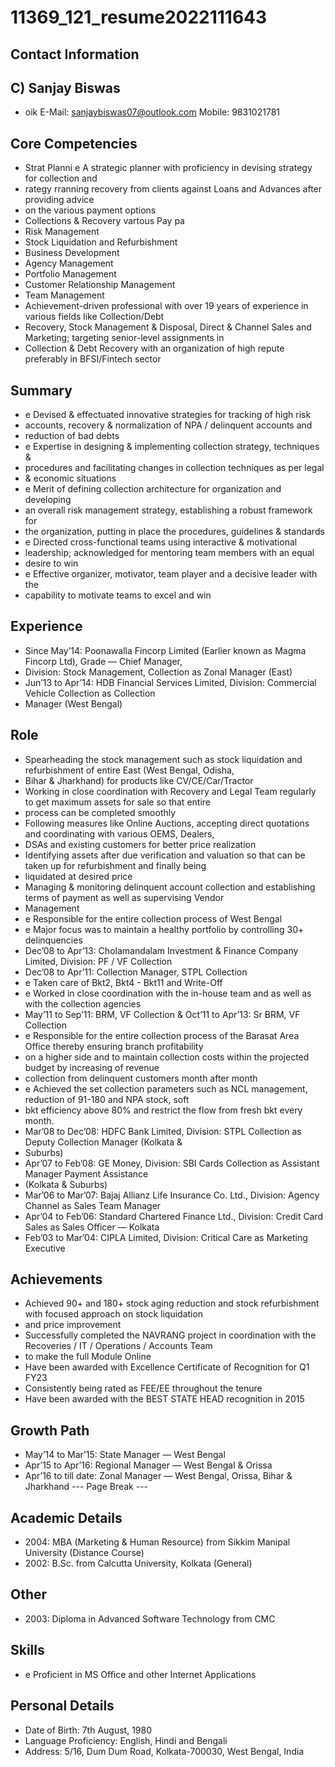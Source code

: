 # 11369_121_resume2022111643

## Contact Information



## C) Sanjay Biswas

* oik E-Mail: sanjaybiswas07@outlook.com Mobile: 9831021781


## Core Competencies

* Strat Planni e A strategic planner with proficiency in devising strategy for collection and
* rategy rranning recovery from clients against Loans and Advances after providing advice
* on the various payment options
* Collections & Recovery vartous Pay pa
* Risk Management
* Stock Liquidation and Refurbishment
* Business Development
* Agency Management
* Portfolio Management
* Customer Relationship Management
* Team Management
* Achievement-driven professional with over 19 years of experience in various fields like Collection/Debt
* Recovery, Stock Management & Disposal, Direct & Channel Sales and Marketing; targeting senior-level assignments in
* Collection & Debt Recovery with an organization of high repute preferably in BFSI/Fintech sector


## Summary

* e Devised & effectuated innovative strategies for tracking of high risk
* accounts, recovery & normalization of NPA / delinquent accounts and
* reduction of bad debts
* e Expertise in designing & implementing collection strategy, techniques &
* procedures and facilitating changes in collection techniques as per legal
* & economic situations
* e Merit of defining collection architecture for organization and developing
* an overall risk management strategy, establishing a robust framework for
* the organization, putting in place the procedures, guidelines & standards
* e Directed cross-functional teams using interactive & motivational
* leadership; acknowledged for mentoring team members with an equal
* desire to win
* e Effective organizer, motivator, team player and a decisive leader with the
* capability to motivate teams to excel and win


## Experience

* Since May’14: Poonawalla Fincorp Limited (Earlier known as Magma Fincorp Ltd), Grade — Chief Manager,
* Division: Stock Management, Collection as Zonal Manager (East)
* Jun’13 to Apr’14: HDB Financial Services Limited, Division: Commercial Vehicle Collection as Collection
* Manager (West Bengal)


## Role

* Spearheading the stock management such as stock liquidation and refurbishment of entire East (West Bengal, Odisha,
* Bihar & Jharkhand) for products like CV/CE/Car/Tractor
* Working in close coordination with Recovery and Legal Team regularly to get maximum assets for sale so that entire
* process can be completed smoothly
* Following measures like Online Auctions, accepting direct quotations and coordinating with various OEMS, Dealers,
* DSAs and existing customers for better price realization
* Identifying assets after due verification and valuation so that can be taken up for refurbishment and finally being
* liquidated at desired price
* Managing & monitoring delinquent account collection and establishing terms of payment as well as supervising Vendor
* Management
* e Responsible for the entire collection process of West Bengal
* e Major focus was to maintain a healthy portfolio by controlling 30+ delinquencies
* Dec’08 to Apr’13: Cholamandalam Investment & Finance Company Limited, Division: PF / VF Collection
* Dec’08 to Apr’11: Collection Manager, STPL Collection
* e Taken care of Bkt2, Bkt4 - Bkt11 and Write-Off
* e Worked in close coordination with the in-house team and as well as with the collection agencies
* May’11 to Sep’11: BRM, VF Collection & Oct’11 to Apr’13: Sr BRM, VF Collection
* e Responsible for the entire collection process of the Barasat Area Office thereby ensuring branch profitability
* on a higher side and to maintain collection costs within the projected budget by increasing of revenue
* collection from delinquent customers month after month
* e Achieved the set collection parameters such as NCL management, reduction of 91-180 and NPA stock, soft
* bkt efficiency above 80% and restrict the flow from fresh bkt every month.
* Mar’08 to Dec’08: HDFC Bank Limited, Division: STPL Collection as Deputy Collection Manager (Kolkata &
* Suburbs)
* Apr’07 to Feb’08: GE Money, Division: SBI Cards Collection as Assistant Manager Payment Assistance
* (Kolkata & Suburbs)
* Mar’06 to Mar’07: Bajaj Allianz Life Insurance Co. Ltd., Division: Agency Channel as Sales Team Manager
* Apr’04 to Feb’06: Standard Chartered Finance Ltd., Division: Credit Card Sales as Sales Officer — Kolkata
* Feb’03 to Mar’04: CIPLA Limited, Division: Critical Care as Marketing Executive


## Achievements

* Achieved 90+ and 180+ stock aging reduction and stock refurbishment with focused approach on stock liquidation
* and price improvement
* Successfully completed the NAVRANG project in coordination with the Recoveries / IT / Operations / Accounts Team
* to make the full Module Online
* Have been awarded with Excellence Certificate of Recognition for Q1 FY23
* Consistently being rated as FEE/EE throughout the tenure
* Have been awarded with the BEST STATE HEAD recognition in 2015


## Growth Path

* May’14 to Mar’15: State Manager — West Bengal
* Apr’15 to Apr’16: Regional Manager — West Bengal & Orissa
* Apr’16 to till date: Zonal Manager — West Bengal, Orissa, Bihar & Jharkhand
--- Page Break ---


## Academic Details

* 2004: MBA (Marketing & Human Resource) from Sikkim Manipal University (Distance Course)
* 2002: B.Sc. from Calcutta University, Kolkata (General)


## Other

* 2003: Diploma in Advanced Software Technology from CMC


## Skills

* e Proficient in MS Office and other Internet Applications


## Personal Details

* Date of Birth: 7th August, 1980
* Language Proficiency: English, Hindi and Bengali
* Address: 5/16, Dum Dum Road, Kolkata-700030, West Bengal, India

